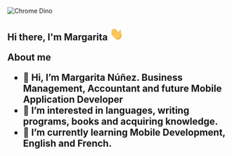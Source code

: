 ![Chrome Dino](https://mir-s3-cdn-cf.behance.net/project_modules/max_1200/4ff07986208593.5d9a654e92f36.gif)

<h2 align="left">Hi there, I'm Margarita <img src="https://raw.githubusercontent.com/ABSphreak/ABSphreak/master/gifs/Hi.gif" height="30" />

About me
- 👋 Hi, I’m Margarita Núñez. Business Management, Accountant and future Mobile Application Developer
- 👀 I’m interested in languages, writing programs, books and acquiring knowledge.
- 🌱 I’m currently learning Mobile Development, English and French.


 
